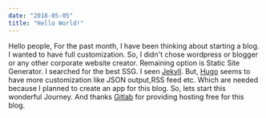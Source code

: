 ```yaml
---
date: "2018-05-05"
title: "Hello World!"
---
```

Hello people,
	For the past month, I have been thinking about starting a blog.
I wanted to have full customization. So, I didn't chose wordpress or blogger or any other corporate website creator.
Remaining option is Static Site Generator. I searched for the best SSG.
I seen <a href="https://jekyllrb.com/" target="_blank">Jekyll</a>. But, 
<a href="https://gohugo.io/" target="_blank">Hugo</a> seems to have more customization like JSON output,RSS feed etc.
Which are needed because I planned to create an app for this blog.
So, lets start this wonderful Journey.
And thanks <a href="https://gitlab.com/" target="_blank">Gitlab</a> for providing hosting free for this blog.


